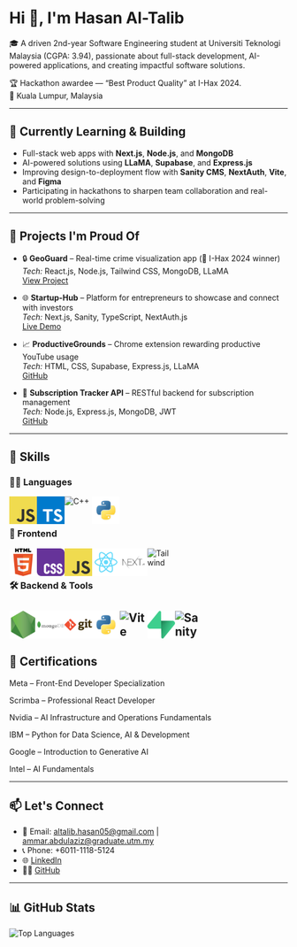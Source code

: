 # Hi 👋, I'm Hasan Al-Talib  

🎓 A driven 2nd-year Software Engineering student at Universiti Teknologi Malaysia (CGPA: 3.94), passionate about full-stack development, AI-powered applications, and creating impactful software solutions.  

🏆 Hackathon awardee — “Best Product Quality” at I-Hax 2024.  
📍 Kuala Lumpur, Malaysia  

---

## 🌱 Currently Learning & Building
- Full-stack web apps with **Next.js**, **Node.js**, and **MongoDB**
- AI-powered solutions using **LLaMA**, **Supabase**, and **Express.js**
- Improving design-to-deployment flow with **Sanity CMS**, **NextAuth**, **Vite**, and **Figma**
- Participating in hackathons to sharpen team collaboration and real-world problem-solving

---

## 🚀 Projects I'm Proud Of
- 🔒 **GeoGuard** – Real-time crime visualization app (🏅 I-Hax 2024 winner)  
  *Tech:* React.js, Node.js, Tailwind CSS, MongoDB, LLaMA  
  [View Project](https://github.com/KaifHalak/I-HAX-Team-IT-Support)

- 🌐 **Startup-Hub** – Platform for entrepreneurs to showcase and connect with investors  
  *Tech:* Next.js, Sanity, TypeScript, NextAuth.js  
  [Live Demo](https://nextjs-full-stack-app-9bi4-60jowrpqp-hasanammar05s-projects.vercel.app/)

- 📈 **ProductiveGrounds** – Chrome extension rewarding productive YouTube usage  
  *Tech:* HTML, CSS, Supabase, Express.js, LLaMA  
  [GitHub](https://github.com/HasanAmmar05/Supabase-Hackathon)

- 🧾 **Subscription Tracker API** – RESTful backend for subscription management  
  *Tech:* Node.js, Express.js, MongoDB, JWT  
  [GitHub](https://github.com/HasanAmmar05/Subscription-Tracker-API)

---

## 🧠 Skills

### 👨‍💻 Languages
<img align="left" alt="JavaScript" width="50px" src="https://raw.githubusercontent.com/github/explore/main/topics/javascript/javascript.png" /> <img align="left" alt="TypeScript" width="50px" src="https://raw.githubusercontent.com/github/explore/main/topics/typescript/typescript.png" /> <img align="left" alt="C++" width="50px" src="https://raw.githubusercontent.com/isocpp/logos/master/cpp_logo.png" /> <img align="left" alt="Python" width="50px" src="https://raw.githubusercontent.com/github/explore/main/topics/python/python.png" /> <br/><br/>

### 🧩 Frontend
<img align="left" alt="HTML5" width="50px" src="https://raw.githubusercontent.com/github/explore/main/topics/html/html.png" /> <img align="left" alt="CSS3" width="50px" src="https://raw.githubusercontent.com/github/explore/main/topics/css/css.png" /> <img align="left" alt="JavaScript" width="50px" src="https://raw.githubusercontent.com/github/explore/main/topics/javascript/javascript.png" /> <img align="left" alt="React" width="50px" src="https://raw.githubusercontent.com/github/explore/main/topics/react/react.png" /> <img align="left" alt="Next.js" width="50px" src="https://raw.githubusercontent.com/github/explore/main/topics/nextjs/nextjs.png" /> <img align="left" alt="Tailwind" width="50px" src="https://upload.wikimedia.org/wikipedia/commons/d/d5/Tailwind_CSS_Logo.svg" /> <br/><br/>


### 🛠️ Backend & Tools
<img align="left" alt="Node.js" width="50px" src="https://raw.githubusercontent.com/github/explore/main/topics/nodejs/nodejs.png" /> <img align="left" alt="MongoDB" width="50px" src="https://raw.githubusercontent.com/github/explore/main/topics/mongodb/mongodb.png" /> <img align="left" alt="Git" width="50px" src="https://raw.githubusercontent.com/github/explore/main/topics/git/git.png" /> <img align="left" alt="Python" width="50px" src="https://raw.githubusercontent.com/github/explore/main/topics/python/python.png" /> <img align="left" alt="Vite" width="50px" src="https://upload.wikimedia.org/wikipedia/commons/f/f1/Vitejs-logo.svg" /> <img align="left" alt="Supabase" width="50px" src="https://raw.githubusercontent.com/github/explore/main/topics/supabase/supabase.png" /> <img align="left" alt="Sanity" width="50px" src="https://avatars.githubusercontent.com/u/17177659?s=200&v=4" /> <br/><br/>
---

## 📜 Certifications
Meta – Front-End Developer Specialization

Scrimba – Professional React Developer

Nvidia – AI Infrastructure and Operations Fundamentals

IBM – Python for Data Science, AI & Development

Google – Introduction to Generative AI

Intel – AI Fundamentals 

---

## 📫 Let's Connect

- 📧 Email: altalib.hasan05@gmail.com | ammar.abdulaziz@graduate.utm.my  
- 📞 Phone: +6011-1118-5124  
- 🌐 [LinkedIn](https://www.linkedin.com/in/hasan-al-talib-6095b3323/)  
- 🧑‍💻 [GitHub](https://github.com/HasanAmmar05)  

---

## 📊 GitHub Stats

![Top Languages](https://github-readme-stats.vercel.app/api/top-langs/?username=HasanAmmar05&layout=compact&theme=dark)


